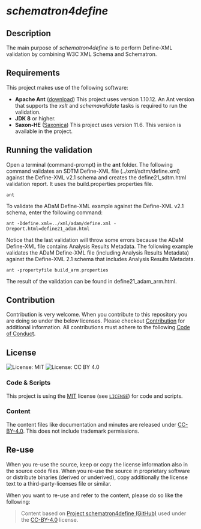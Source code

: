 # *schematron4define*

## Description

The main purpose of *schematron4define* is to perform Define-XML validation by combining W3C XML Schema and Schematron.

## Requirements

This project makes use of the following software:

- **Apache Ant** ([download](https://downloads.apache.org/ant/)) This project uses version 1.10.12. An Ant version that supports the *xslt* and *schemavalidate* tasks is required to run the validation.
- **JDK 8** or higher.
- **Saxon-HE** ([Saxonica](https://www.saxonica.com/download/java.xml)) This project uses version 11.6. This version is available in the project.

## Running the validation

Open a terminal (command-prompt) in the **ant** folder. The following command validates an SDTM Define-XML file (../xml/sdtm/define.xml) against the Define-XML v2.1 schema and creates the define21_sdtm.html validation report. It uses the build.properties properties file.

```SHELL
ant
```

To validate the ADaM Define-XML example against the Define-XML v2.1 schema, enter the following command:

```SHELL
ant -Ddefine.xml=../xml/adam/define.xml -Dreport.html=define21_adam.html
```

Notice that the last validation will throw some errors because the ADaM Define-XML file contains Analysis Results Metadata.
The following example validates the ADaM Define-XML file (including Analysis Results Metadata) against the Define-XML 2.1 schema that includes Analysis Results Metadata.

```SHELL
ant -propertyfile build_arm.properties
```

The result of the validation can be found in define21_adam_arm.html.

## Contribution

Contribution is very welcome. When you contribute to this repository you are doing so under the below licenses. Please checkout [Contribution](CONTRIBUTING.md) for additional information. All contributions must adhere to the following [Code of Conduct](CODE_OF_CONDUCT.md).

## License

![License: MIT](https://img.shields.io/badge/License-MIT-blue.svg) ![License: CC BY 4.0](https://img.shields.io/badge/License-CC_BY_4.0-blue.svg)

### Code & Scripts

This project is using the [MIT](http://www.opensource.org/licenses/MIT "The MIT License | Open Source Initiative") license (see [`LICENSE`](LICENSE)) for code and scripts.

### Content

The content files like documentation and minutes are released under [CC-BY-4.0](https://creativecommons.org/licenses/by/4.0/). This does not include trademark permissions.

## Re-use

When you re-use the source, keep or copy the license information also in the source code files. When you re-use the source in proprietary software or distribute binaries (derived or underived), copy additionally the license text to a third-party-licenses file or similar.

When you want to re-use and refer to the content, please do so like the following:

> Content based on [Project schematron4define (GitHub)](https://github.com/lexjansen/schematron4define) used under the [CC-BY-4.0](https://creativecommons.org/licenses/by/4.0/) license.
